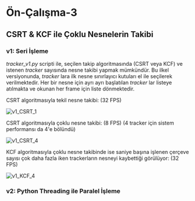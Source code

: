 # Ön-Çalışma-3
## CSRT & KCF ile Çoklu Nesnelerin Takibi

### v1: Seri İşleme

_tracker_v1.py_ scripti ile, seçilen takip algoritmasında (CSRT veya KCF) ve istenen _tracker_ sayısında nesne takibi yapmak mümkündür. Bu ilkel versiyonunda, _tracker_ lara ilk nesne sınırlayıcı kutuları el ile seçilerek verilmektedir. Her bir nesne için ayrı ayrı başlatılan _tracker_ lar listeye atılmakta ve okunan her frame için liste dönmektedir.   

CSRT algoritmasıyla tekil nesne takibi: (32 FPS)
 
![v1_CSRT_1](videos/race_v1_CSRT_1.gif)

CSRT algoritmasıyla çoklu nesne takibi: (8 FPS) (4 tracker için sistem performansı da 4'e bölündü)

![v1_CSRT_4](videos/race_v1_CSRT_4.gif)

KCF algoritmasıyla çoklu nesne takibinde ise saniye başına işlenen çerçeve sayısı çok daha fazla iken trackerların nesneyi kaybettiği görülüyor: (32 FPS)

![v1_KCF_4](videos/race_v1_KCF_4.gif)

### v2: Python Threading ile Paralel İşleme
